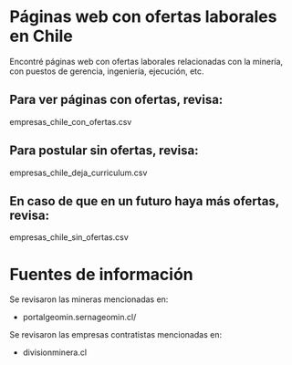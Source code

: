 # Páginas web con ofertas laborales en Chile
Encontré páginas web con ofertas laborales relacionadas con la minería, con puestos de gerencia, ingeniería, ejecución, etc.

## Para ver páginas con ofertas, revisa:
empresas_chile_con_ofertas.csv

## Para postular sin ofertas, revisa:
empresas_chile_deja_curriculum.csv

## En caso de que en un futuro haya más ofertas, revisa:
empresas_chile_sin_ofertas.csv

# Fuentes de información
Se revisaron las mineras mencionadas en:
- portalgeomin.sernageomin.cl/

Se revisaron las empresas contratistas mencionadas en:
- divisionminera.cl
